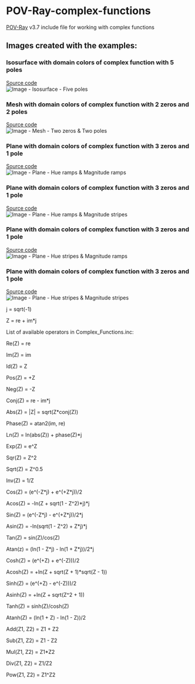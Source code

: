 # POV-Ray-complex-functions
[POV-Ray](http://www.povray.org) v3.7 include file for working with complex functions

## Images created with the examples:

### Isosurface with domain colors of complex function with 5 poles
[Source code](FivePoles_Isosurface.pov)\
![Image - Isosurface - Five poles](FivePoles_Isosurface.png)

### Mesh with domain colors of complex function with 2 zeros and 2 poles
[Source code](Two_Zeros_Two_Poles.pov)\
![Image - Mesh - Two zeros & Two poles](Two_Zeros_Two_Poles.png)

### Plane with domain colors of complex function with 3 zeros and 1 pole
[Source code](HueRamps_MagnRamps.pov)\
![Image - Plane - Hue ramps & Magnitude ramps](HueRamps_MagnRamps.png)

### Plane with domain colors of complex function with 3 zeros and 1 pole
[Source code](HueRamps_MagnStripes.pov)\
![Image - Plane - Hue ramps & Magnitude stripes](HueRamps_MagnStripes.png)

### Plane with domain colors of complex function with 3 zeros and 1 pole
[Source code](HueStripes_MagnRamps.pov)\
![Image - Plane - Hue stripes & Magnitude ramps](HueStripes_MagnRamps.png)

### Plane with domain colors of complex function with 3 zeros and 1 pole
[Source code](HueStripes_MagnStripes.pov)\
![Image - Plane - Hue stripes & Magnitude stripes](HueStripes_MagnStripes.png)


j = sqrt(-1)

Z = re + im\*j

List of available operators in Complex_Functions.inc:

  Re(Z) = re

  Im(Z) = im

  Id(Z) = Z

  Pos(Z) = +Z

  Neg(Z) = -Z

  Conj(Z) = re - im\*j

  Abs(Z) = |Z| = sqrt(Z\*conj(Z))

  Phase(Z) = atan2(im, re)

  Ln(Z) = ln(abs(Z)) + phase(Z)\*j

  Exp(Z) = e^Z

  Sqr(Z) = Z^2

  Sqrt(Z) = Z^0.5

  Inv(Z) = 1/Z

  Cos(Z) = (e^(-Z\*j) + e^(+Z\*j))/2

  Acos(Z) = -ln(Z + sqrt(1 - Z^2)\*j)\*j

  Sin(Z) = (e^(-Z\*j) - e^(+Z\*j))/2\*j

  Asin(Z) = -ln(sqrt(1 - Z^2) + Z\*j)\*j

  Tan(Z) = sin(Z)/cos(Z)

  Atan(z) = (ln(1 - Z\*j) - ln(1 + Z\*j))/2\*j

  Cosh(Z) = (e^(+Z) + e^(-Z)))/2

  Acosh(Z) = +ln(Z + sqrt(Z + 1)\*sqrt(Z - 1))

  Sinh(Z) = (e^(+Z) - e^(-Z)))/2

  Asinh(Z) = +ln(Z + sqrt(Z^2 + 1))

  Tanh(Z) = sinh(Z)/cosh(Z)

  Atanh(Z) = (ln(1 + Z) - ln(1 - Z))/2

  Add(Z1, Z2) = Z1 + Z2

  Sub(Z1, Z2) = Z1 - Z2

  Mul(Z1, Z2) = Z1\*Z2

  Div(Z1, Z2) = Z1/Z2

  Pow(Z1, Z2) = Z1^Z2
